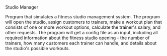 Studio Manager

Program that simulates a fitness studio management system. The
program will open the studio, assign customers to trainers,
make a workout plan that consists of one or more workout
options, calculate the trainer's salary, and other requests.
The program will get a config file as an input, including all
required information about the fitness studio opening - the
number of trainers, how many customers each trainer can
handle, and details about the studio's possible workouts.
